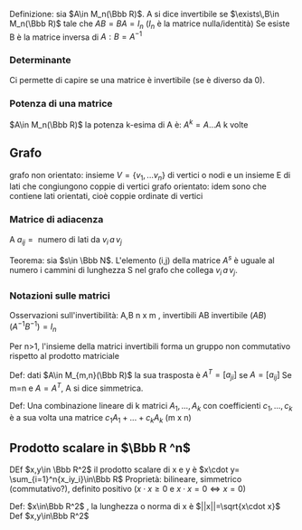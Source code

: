 Definizione: sia $A\in M_n(\Bbb R)$. A si dice invertibile se $\exists\,B\in M_n(\Bbb R)$ tale che $AB=BA=I_n$ 
($I_n$ è la matrice nulla/identità) Se esiste B è la matrice inversa di $A:B=A^{-1}$
### Determinante
Ci permette di capire se una matrice è invertibile (se è diverso da 0).

### Potenza di una matrice
$A\in M_n(\Bbb R)$ la potenza k-esima di A è: $A^k=A...A$ k volte

## Grafo
grafo non orientato: insieme $V=\{v_1,...v_n\}$ di vertici o nodi e un insieme E di lati che congiungono coppie di vertici
grafo orientato: idem sono che contiene lati orientati, cioè coppie ordinate di vertici

### Matrice di adiacenza
A $a_{ij}=\text{ numero di lati da }v_i\,a\,v_j$

Teorema: sia $s\in \Bbb N$. L'elemento (i,j) della matrice $A^s$ è uguale al numero i cammini di lunghezza S nel grafo che collega $v_i\,a\,v_j$.

### Notazioni sulle matrici

Osservazioni sull'invertibilità:
A,B n x m , invertibili
AB invertibile
$(AB)(A^{-1}B^{-1})=I_n$ 

Per n>1, l'insieme della matrici invertibili forma un gruppo non commutativo rispetto al prodotto matriciale

Def: dati $A\in M_{m,n}(\Bbb R)$ la sua trasposta è $A^T=[a_{ji}]$ se $A=[a_{ij}]$
Se m=n e $A=A^T$, A si dice simmetrica.

Def: Una combinazione lineare di k matrici $A_1,...,A_k$ con coefficienti $c_1,...,c_k$ è a sua volta una matrice $c_1A_1+...+c_kA_k$ (m x n)

## Prodotto scalare in $\Bbb R ^n$
DEf $x,y\in \Bbb R^2$ il prodotto scalare di x e y è $x\cdot y= \sum_{i=1}^n{x_iy_i}\in\Bbb R$ 
Proprietà:
bilineare, simmetrico (commutativo?), definito positivo ($x\cdot x\ge 0$ e $x\cdot x=0\iff x=0$)

Def:  $x\in\Bbb R^2$ , la lunghezza o norma di x è $||x||=\sqrt{x\cdot x}$
Def $x,y\in\Bbb R^2$ 